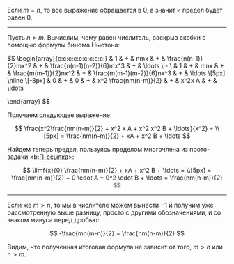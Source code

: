 Если $m = n$, то все выражение обращается в $0$, а значит и предел будет равен $0$.

---

Пусть $n > m$. Вычислим, чему равен числитель, раскрыв скобки с помощью формулы бинома Ньютона:

$$
\begin{array}{c:c:c:c:c:c:c:c:c:}
	& 1 & + & nmx & + & \frac{n(n-1)}{2}mx^2 & + & \frac{n(n-1)(n-2)}{6}mx^3 & + & \ldots
    \\
    -
    \\
    & 1 & + & mnx & + & \frac{m(m-1)}{2}nx^2 & + & \frac{m(m-1)(m-2)}{6}nx^3 & + & \ldots
    \\[5px]
    \hline
    \\[-8px]
    & 0 & + & 0 & + & x^2 \frac{nm(n-m)}{2} & + & x^2x A & + & \ldots
    
\end{array}
$$

Получаем следующее выражение:

$$ \frac{x^2\frac{nm(n-m)}{2} + x^2 x A + x^2 x^2 B + \ldots}{x^2} = \\[5px] = \frac{nm(n-m)}{2} + xA + x^2 B + \ldots $$

Найдем теперь предел, пользуясь пределом многочлена из прото-задачи <b:[П-ссылка](advanced/proto/f-lim/elementary)>:

$$ \limf{x}{0} \frac{nm(n-m)}{2} + xA + x^2 B + \ldots = \\[5px] = \frac{nm(n-m)}{2} + 0 \cdot A + 0^2 \cdot B + \ldots = \frac{nm(n-m)}{2} $$

---

Если же $m > n$, то мы в числителе можем вынести $-1$ и получим уже рассмотренную выше разницу, просто с другими обозначениями, и со знаком минуса перед дробью:

$$ -\frac{mn(m-n)}{2} = \frac{nm(n-m)}{2} $$

Видим, что полученная итоговая формула не зависит от того, $m>n$ или $n>m$.